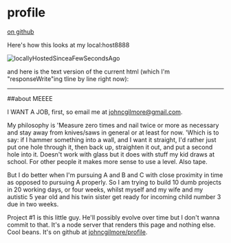 # profile
[on github](https://www.github.com/johncgilmore/profile)

Here's how this looks at my local:host8888

![locallyHostedSinceaFewSecondsAgo]()


and here is the text version of the current html (which I'm "responseWrite"ing tline by line right now):

-------------------
##about MEEEE

I WANT A JOB, first, so email me at johncgilmore@gmail.com.

My philosophy is 'Measure zero times and nail twice or more as necessary and stay away from knives/saws in general or at least for now. 'Which is to say: if I hammer something into a wall, and I want it straight, I'd rather just put one hole through it, then back up, straighten it out, and put a second hole into it. Doesn't work with glass but it does with stuff my kid draws at school. For other people it makes more sense to use a level. Also tape.

But I do better when I'm pursuing A and B and C with close proximity in time as opposed to pursuing A properly. So I am trying to build 10 dumb projects in 20 working days, or four weeks, whilst myself and my wife and my autistic 5 year old and his twin sister get ready for incoming child number 3 due in two weeks.

Project #1 is this little guy. He'll possibly evolve over time but I don't wanna commit to that. It's a node server that renders this page and nothing else. Cool beans. It's on github at [johncgilmore/profile](https://www.github.com/johncgilmore/profile).
